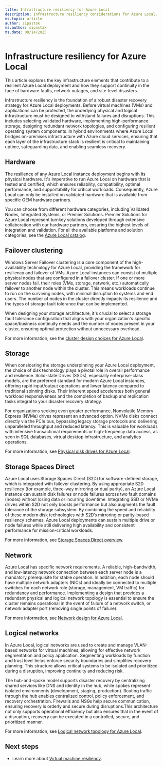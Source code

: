 ```yaml
---
title: Infrastructure resiliency for Azure Local
description: Infrastructure resiliency considerations for Azure Local.
ms.topic: article
author: sipastak
ms.author: sipastak
ms.date: 08/14/2025
---
```


# Infrastructure resiliency for Azure Local

This article explores the key infrastructure elements that contribute to a resilient Azure Local deployment and how they support continuity in the face of hardware faults, network outages, and site-level disasters.

Infrastructure resiliency is the foundation of a robust disaster recovery strategy for Azure Local deployments. Before virtual machines (VMs) and applications can be protected, the underlying physical and logical infrastructure must be designed to withstand failures and disruptions. This includes selecting validated hardware, implementing high-performance storage, designing redundant network topologies, and configuring resilient operating system components. In hybrid environments where Azure Local bridges on-premises infrastructure with Azure cloud services, ensuring that each layer of the infrastructure stack is resilient is critical to maintaining uptime, safeguarding data, and enabling seamless recovery.

## Hardware

The resilience of any Azure Local instance deployment begins with its physical hardware. It's imperative to run Azure Local on hardware that is tested and certified, which ensures reliability, compatibility, optimal performance, and supportability for critical workloads. Consequently, Azure Local can only be installed on validated hardware that is available from specific OEM hardware partners.  

You can choose from different hardware categories, including Validated Nodes, Integrated Systems, or Premier Solutions. Premier Solutions for Azure Local represent turnkey solutions developed through extensive collaboration with our hardware partners, ensuring the highest levels of integration and validation. For all the available platforms and solution categories, see the [Azure Local catalog](https://azurelocalsolutions.azure.microsoft.com/#/catalog).  

## Failover clustering  

Windows Server Failover clustering is a core component of the high-availability technology for Azure Local, providing the framework for resiliency and failover of VMs. Azure Local instances can consist of multiple physical nodes that are configured in a failover cluster. If one or more server nodes fail, their roles (VMs, storage, network, etc.) automatically failover to another node within the cluster. This means workloads continue to run on the surviving nodes, with minimal disruption to systems and end users. The number of nodes in the cluster directly impacts its resilience and the types of storage fault tolerance that can be implemented.  

When designing your storage architecture, it's crucial to select a storage fault tolerance configuration that aligns with your organization's specific space/business continuity needs and the number of nodes present in your cluster, ensuring optimal protection without unnecessary overhead. 

For more information, see the [cluster design choices for Azure Local](/azure/architecture/hybrid/azure-local-baseline#cluster-design-choices).

## Storage

When considering the storage underpinning your Azure Local deployment, the choice of disk technology plays a pivotal role in overall performance and resilience. Solid-state Drives (SSDs), especially enterprise-class models, are the preferred standard for modern Azure Local instances, offering rapid input/output operations and lower latency compared to traditional spinning disks. Their inherent speed accelerates both general workload responsiveness and the completion of backup and replication tasks integral to your disaster recovery strategy.

For organizations seeking even greater performance, Nonvolatile Memory Express (NVMe) drives represent an advanced option. NVMe disks connect directly via the PCIe bus, bypassing legacy storage protocols and delivering unparalleled throughput and reduced latency. This is valuable for workloads with intensive transactional requirements or high-frequency data access, as seen in SQL databases, virtual desktop infrastructure, and analytics operations. 

For more information, see [Physical disk drives for Azure Local](/azure/architecture/hybrid/azure-local-baseline#physical-disk-drives).

## Storage Spaces Direct

Azure Local uses Storage Spaces Direct (S2D) for software-defined storage, which is integrated with failover clustering. By using appropriate S2D resiliency (for example, three-way mirroring or dual parity), an Azure Local instance can sustain disk failures or node failures across two fault domains (nodes) without losing data or incurring downtime. Integrating SSD or NVMe drives within S2D not only boosts performance but also augments the fault tolerance of the storage subsystem. By combining the speed and reliability of these modern disk technologies with S2D’s mirroring or parity-based resiliency schemes, Azure Local deployments can sustain multiple drive or node failures while still delivering high availability and consistent performance for mission-critical workloads.

For more information, see [Storage Spaces Direct overview](/windows-server/storage/storage-spaces/storage-spaces-direct-overview).

## Network  

Azure Local has specific network requirements. A reliable, high-bandwidth, and low-latency network connection between each server node is a mandatory prerequisite for stable operation. In addition, each node should have multiple network adapters (NICs) and ideally be connected to multiple switches for each network role (storage, management, VM traffic) for redundancy and performance. Implementing a design that provides a redundant physical and logical network topology is essential to ensure the cluster remains operational in the event of failure of a network switch, or network adapter port (removing single points of failure). 

For more information, see [Network design for Azure Local](/azure/architecture/hybrid/azure-local-baseline#network-design).  

## Logical networks

In Azure Local, logical networks are used to create and manage VLAN-based networks for virtual machines, allowing for effective network segmentation and policy application. Segmenting workloads by function and trust level helps enforce security boundaries and simplifies recovery planning. This structure allows critical systems to be isolated and prioritized during a disruption, improving continuity and reducing risk.

The hub-and-spoke model supports disaster recovery by centralizing shared services like DNS and identity in the hub, while spokes represent isolated environments (development, staging, production). Routing traffic through the hub enables centralized control, policy enforcement, and recovery orchestration. Firewalls and NSGs help secure communication, ensuring recovery is orderly and secure during disruptions.This architecture not only supports operational efficiency but also ensures that in the event of a disruption, recovery can be executed in a controlled, secure, and prioritized manner. 

For more information, see [Logical network topology for Azure Local](/azure/architecture/hybrid/azure-local-baseline#logical-network-topology).  

## Next steps

- Learn more about [Virtual machine resiliency](disaster-recovery-vm-resiliency.md).
